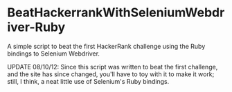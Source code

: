 BeatHackerrankWithSeleniumWebdriver-Ruby
========================================

A simple script to beat the first HackerRank challenge using the Ruby bindings to Selenium Webdriver.

UPDATE 08/10/12: Since this script was written to beat the first challenge, and the site has since changed, you'll have to toy with it to make it work; still, I think, a neat little use of Selenium's Ruby bindings.
